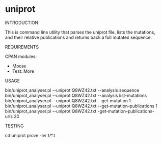 # uniprot

INTRODUCTION

This is command line utility that parses the uniprot file, lists the mutations,
and their relative publications and returns back a full mutated sequence.

REQUIREMENTS

CPAN modules:
  * Moose
  * Test::More

USAGE

bin/uniprot_analyser.pl --uniprot Q8WZ42.txt --analysis sequence
bin/uniprot_analyser.pl --uniprot Q8WZ42.txt --analysis list-mutations
bin/uniprot_analyser.pl --uniprot Q8WZ42.txt --get-mutation 1
bin/uniprot_analyser.pl --uniprot Q8WZ42.txt --get-mutation-publications 1
bin/uniprot_analyser.pl --uniprot Q8WZ42.txt -get-mutation-publications-urls 20

TESTING

cd uniprot
prove -lvr t/*.t
